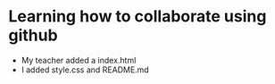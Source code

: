 # Learning how to collaborate using github 

- My teacher added a index.html
- I added style.css and README.md